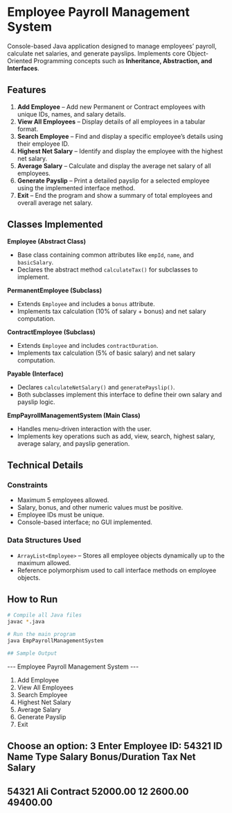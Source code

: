 # Employee Payroll Management System

Console-based Java application designed to manage employees’ payroll, calculate net salaries, and generate payslips. Implements core Object-Oriented Programming concepts such as **Inheritance, Abstraction, and Interfaces**.

## Features

1. **Add Employee** – Add new Permanent or Contract employees with unique IDs, names, and salary details.  
2. **View All Employees** – Display details of all employees in a tabular format.  
3. **Search Employee** – Find and display a specific employee’s details using their employee ID.  
4. **Highest Net Salary** – Identify and display the employee with the highest net salary.  
5. **Average Salary** – Calculate and display the average net salary of all employees.  
6. **Generate Payslip** – Print a detailed payslip for a selected employee using the implemented interface method.  
7. **Exit** – End the program and show a summary of total employees and overall average net salary.  

## Classes Implemented

**Employee (Abstract Class)**  
- Base class containing common attributes like `empId`, `name`, and `basicSalary`.  
- Declares the abstract method `calculateTax()` for subclasses to implement.  

**PermanentEmployee (Subclass)**  
- Extends `Employee` and includes a `bonus` attribute.  
- Implements tax calculation (10% of salary + bonus) and net salary computation.  

**ContractEmployee (Subclass)**  
- Extends `Employee` and includes `contractDuration`.  
- Implements tax calculation (5% of basic salary) and net salary computation.  

**Payable (Interface)**  
- Declares `calculateNetSalary()` and `generatePayslip()`.  
- Both subclasses implement this interface to define their own salary and payslip logic.  

**EmpPayrollManagementSystem (Main Class)**  
- Handles menu-driven interaction with the user.  
- Implements key operations such as add, view, search, highest salary, average salary, and payslip generation.  

## Technical Details

### Constraints
- Maximum 5 employees allowed.  
- Salary, bonus, and other numeric values must be positive.  
- Employee IDs must be unique.  
- Console-based interface; no GUI implemented.  

### Data Structures Used
- `ArrayList<Employee>` – Stores all employee objects dynamically up to the maximum allowed.  
- Reference polymorphism used to call interface methods on employee objects.  

## How to Run
```bash
# Compile all Java files
javac *.java

# Run the main program
java EmpPayrollManagementSystem

## Sample Output
```
--- Employee Payroll Management System ---
1. Add Employee
2. View All Employees
3. Search Employee
4. Highest Net Salary
5. Average Salary
6. Generate Payslip
7. Exit

Choose an option: 3
Enter Employee ID: 54321
ID         Name       Type         Salary       Bonus/Duration   Tax          Net Salary  
----------------------------------------------------------------------------------------
54321      Ali        Contract     52000.00     12               2600.00      49400.00    
----------------------------------------------------------------------------------------
```


